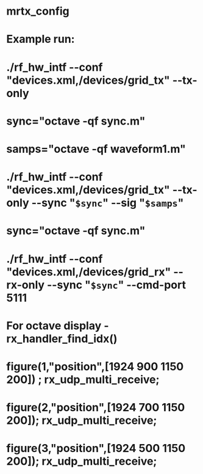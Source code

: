 # mrtx_config

# Example run:
# ./rf_hw_intf --conf "devices.xml,/devices/grid_tx" --tx-only


# sync="octave -qf sync.m"
# samps="octave -qf waveform1.m"
# ./rf_hw_intf --conf "devices.xml,/devices/grid_tx" --tx-only --sync "`$sync`" --sig "`$samps`"


# sync="octave -qf sync.m"
# ./rf_hw_intf --conf "devices.xml,/devices/grid_rx" --rx-only --sync "`$sync`" --cmd-port 5111


# For octave display - rx_handler_find_idx()
# figure(1,"position",[1924 900 1150 200])  ; rx_udp_multi_receive;
# figure(2,"position",[1924 700 1150 200]); rx_udp_multi_receive;
# figure(3,"position",[1924 500 1150 200]); rx_udp_multi_receive;
